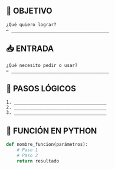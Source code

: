 ## 🎯 OBJETIVO

```
¿Qué quiero lograr?
✏️ _____________________________________
```
## 📥 ENTRADA

```
¿Qué necesito pedir o usar?
✏️ _____________________________________
```

## 🧠 PASOS LÓGICOS

```
1. ___________________________________
2. ___________________________________
3. ___________________________________
```
## 🧾 FUNCIÓN EN PYTHON

```python
def nombre_funcion(parámetros):
    # Paso 1
    # Paso 2
    return resultado
```